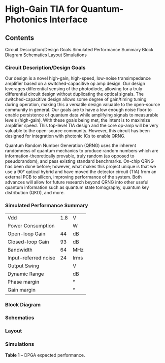 # High-Gain TIA for Quantum-Photonics Interface

## Contents
Circuit Description/Design Goals
Simulated Performance Summary
Block Diagram
Schematics
Layout
Simulations

### Circuit Description/Design Goals
Our design is a novel high-gain, high-speed, low-noise transimpedance amplifier based on a switched-capacitive op amp design. Our design leverages differential sensing of the photodiode, allowing for a truly differential circuit design without duplicating the optical signals. The switched-capacitive design allows some degree of gain/timing tuning during operation, making this a versatile design valuable to the open-source community in general. Our goals are to have a low enough noise floor to enable persistence of quantum data while amplifying signals to measurable levels (high-gain). With these goals being met, the intent is to maximize amplifier speed. This top-level TIA design and the core op-amp will be very valuable to the open-source community. However, this circuit has been designed for integration with photonic ICs to enable QRNG.

Quantum Random Number Generation (QRNG) uses the inherent randomness of quantum mechanics to produce random numbers which are information-theoretically provable, truly random (as opposed to pseudorandom), and pass existing standard benchmarks. On-chip QRNG has been done before; however, what makes this project unique is that we use a 90° optical hybrid and have moved the detector circuit (TIA) from an external PCB to silicon, improving performance of the system. Both advances will allow for future research beyond QRNG into other useful quantum information such as quantum state tomography, quantum key distribution (QKD), and more.
### Simulated Performance Summary
|                         |                     |                     |
| ----------------------- | ------------------- | ------------------- |
| Vdd                     | 1.8                 | V                   |
| Power Consumption       |                     | W                   |
| Open-loop Gain          | 44                  | dB                  |
| Closed-loop Gain        | 93                  | dB                  |
| Bandwidth               | 64                  | MHz                 |
| Input-referred noise    | 24                  | Irms                |
| Output Swing            |                     | V                   |
| Dynamic Range           |                     | dB                   |
| Phase margin            |                     | °                   |
| Gain margin             |                     | °                   |

### Block Diagram
### Schematics
### Layout
### Simulations

**Table 1** – DPGA expected performance.

